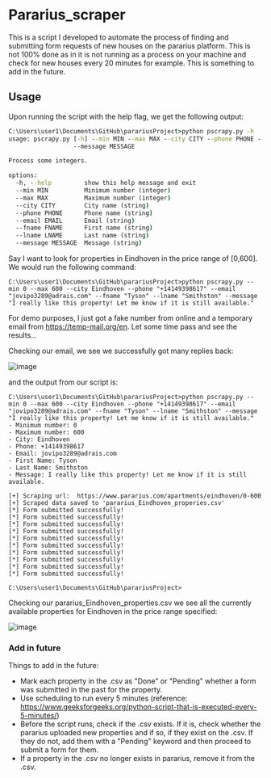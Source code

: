 # Pararius_scraper
This is a script I developed to automate the process of finding and submitting form requests of new houses on the pararius platform. This is not 100% done as in it is not running as a process on your machine and check for new houses every 20 minutes for example. This is something to add in the future.

## Usage
Upon running the script with the help flag, we get the following output:
```cmd
C:\Users\user1\Documents\GitHub\parariusProject>python pscrapy.py -h
usage: pscrapy.py [-h] --min MIN --max MAX --city CITY --phone PHONE --email EMAIL --fname FNAME --lname LNAME
                  --message MESSAGE

Process some integers.

options:
  -h, --help         show this help message and exit
  --min MIN          Minimum number (integer)
  --max MAX          Maximum number (integer)
  --city CITY        City name (string)
  --phone PHONE      Phone name (string)
  --email EMAIL      Email (string)
  --fname FNAME      First name (string)
  --lname LNAME      Last name (string)
  --message MESSAGE  Message (string)
```

Say I want to look for properties in Eindhoven in the price range of [0,600]. We would run the following command:
```
C:\Users\user1\Documents\GitHub\parariusProject>python pscrapy.py --min 0 --max 600 --city Eindhoven --phone "+14149398617" --email "jovipo3289@adrais.com" --fname "Tyson" --lname "Smithston" --message "I really like this property! Let me know if it is still available."
```
For demo purposes, I just got a fake number from online and a temporary email from https://temp-mail.org/en.
Let some time pass and see the results...

Checking our email, we see we successfully got many replies back:  

![image](https://github.com/connar/Pararius_scraper/assets/87579399/6a1f7272-963b-4bbf-97ef-c98bd5024a08)


and the output from our script is:  
```
C:\Users\user1\Documents\GitHub\parariusProject>python pscrapy.py --min 0 --max 600 --city Eindhoven --phone "+14149398617" --email "jovipo3289@adrais.com" --fname "Tyson" --lname "Smithston" --message "I really like this property! Let me know if it is still available."
- Minimum number: 0
- Maximum number: 600
- City: Eindhoven
- Phone: +14149398617
- Email: jovipo3289@adrais.com
- First Name: Tyson
- Last Name: Smithston
- Message: I really like this property! Let me know if it is still available.

[+] Scraping url:  https://www.pararius.com/apartments/eindhoven/0-600
[+] Scraped data saved to 'pararius_Eindhoven_properies.csv'
[*] Form submitted successfully!
[*] Form submitted successfully!
[*] Form submitted successfully!
[*] Form submitted successfully!
[*] Form submitted successfully!
[*] Form submitted successfully!
[*] Form submitted successfully!
[*] Form submitted successfully!
[*] Form submitted successfully!
[*] Form submitted successfully!

C:\Users\user1\Documents\GitHub\parariusProject>
```

Checking our pararius_Eindhoven_properties.csv we see all the currently available properties for Eindhoven in the price range specified:   

![image](https://github.com/connar/Pararius_scraper/assets/87579399/30bb6fcc-8ef5-4e15-acdf-f0f0d4e8bab6)


### Add in future
Things to add in the future:  
- Mark each property in the .csv as "Done" or "Pending" whether a form was submitted in the past for the property.
- Use scheduling to run every 5 minutes (reference: https://www.geeksforgeeks.org/python-script-that-is-executed-every-5-minutes/)
- Before the script runs, check if the .csv exists. If it is, check whether the pararius uploaded new properties and if so, if they exist on the .csv. If they do not, add them with a "Pending" keyword and then proceed to submit a form for them.
- If a property in the .csv no longer exists in pararius, remove it from the .csv.
